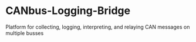 # CANbus-Logging-Bridge
Platform for collecting, logging, interpreting, and relaying CAN messages on multiple busses
